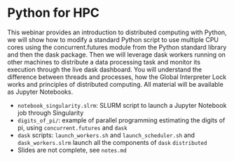 # Python for HPC

This webinar provides an introduction to distributed computing with Python, we will show how to modify a standard Python script to use multiple CPU cores using the concurrent.futures module from the Python standard library and then the dask package. Then we will leverage dask workers running on other machines to distribute a data processing task and monitor its execution through the live dask dashboard. You will understand the difference between threads and processes, how the Global Interpreter Lock works and principles of distributed computing. All material will be available as Jupyter Notebooks.

* `notebook_singularity.slrm`: SLURM script to launch a Jupyter Notebook job through Singularity
* `digits_of_pi/`: example of parallel programming estimating the digits of pi, using `concurrent.futures` and `dask`
* `dask` scripts: `launch_workers.sh` and `launch_scheduler.sh` and `dask_workers.slrm` launch all the components of `dask` `distributed`
* Slides are not complete, see `notes.md`
